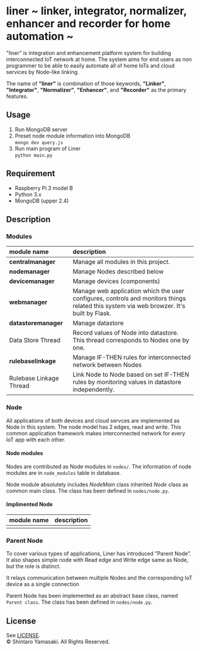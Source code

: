 liner ~ linker, integrator, normalizer, enhancer and recorder for  home automation ~
====

"liner" is integration and enhancement platform system for building interconnected IoT network at home. The system aims for end users as non programmer to be able to easily automate all of home IoTs and cloud services by Node-like linking. 

The name of **"liner"** is combination of those keywords, **"Linker"**, **"Integrator"**, **"Normalizer"**, **"Enhancer"**, and **"Recorder"** as the primary features. 

## Usage
1. Run MongoDB server
1. Preset node module information into MongoDB  
  `mongo dev query.js`
1. Run main program of Liner  
  `python main.py`

## Requirement
- Raspberry Pi 3 model B
- Python 3.x
- MongoDB (upper 2.4)


## Description

### Modules
|module name|description|
|:--|:--|
|**centralmanager**|Manage all modules in this project.|
|**nodemanager**|Manage Nodes described below|
|**devicemanager**|Manage devices (components)|
|**webmanager**|Manage web application which the user configures, controls and monitors things related this system via web browzer. It's built by Flask. |
|**datastoremanager**|Manage datastore|
|Data Store Thread|Record values of Node into datastore. This thread corresponds to Nodes one by one.|
|**rulebaselinkage**|Manage IF-THEN rules for interconnected network between Nodes|
|Rulebase Linkage Thread|Link Node to Node based on set IF-THEN rules by monitoring values in datastore independently. |

### Node

All applications of both devices and cloud servces are implemented as Node in this system. The node model has 2 edges, read and write. This common application framework makes interconnected network for every IoT app with each other. 

#### Node modules

Nodes are contributed as Node modules in `nodes/`. The information of node modules are in `node_modules` table in database. 

Node module absolutely includes *NodeMain* class inherited *Node* class as common main class. The class has been defined in `nodes/node.py`.


#### Implimented Node

| module name | description |
|:------------|:------------|
|||

### Parent Node
To cover various types of applications, Liner has introduced ”Parent Node”. It also shapes simple node with Read edge and Write edge same as Node, but the role is distinct. 

It relays communication between multiple Nodes and the corresponding IoT device as a single connection

Parent Node has been implemented as an abstract base class, named `Parent class`. The class has been defined in `nodes/node.py`.


## License
See [LICENSE](LICENSE).  
© Shintaro Yamasaki. All Rights Reserved.
